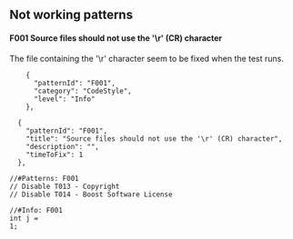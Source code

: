 Not working patterns
--------------------

#### F001 Source files should not use the '\r' (CR) character

The file containing the '\r' character seem to be fixed when the test runs.

```
    {
      "patternId": "F001",
      "category": "CodeStyle",
      "level": "Info"
    },
```

```
  {
    "patternId": "F001",
    "title": "Source files should not use the '\r' (CR) character",
    "description": "",
    "timeToFix": 1
  },
```

```
//#Patterns: F001
// Disable T013 - Copyright
// Disable T014 - Boost Software License

//#Info: F001
int j =
1;
```
